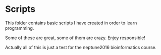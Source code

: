 # Scripts

This folder contains basic scripts I have created in order to learn programming.

Some of these are great, some of them are crazy. Enjoy responsible!

Actually all of this is just a test for the neptune2016 bioinformatics course.